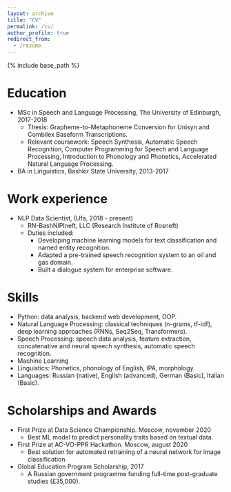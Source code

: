 ```yaml
---
layout: archive
title: "CV"
permalink: /cv/
author_profile: true
redirect_from:
  - /resume
---
```


{% include base_path %}

Education
======
* MSc in Speech and Language Processing, The University of Edinburgh, 2017-2018
  * Thesis: Grapheme-to-Metaphoneme Conversion for Unisyn and Combilex Baseform Transcriptions.
  * Relevant coursework: Speech Synthesis, Automatic Speech Recognition, Computer Programming for Speech and
Language Processing, Introduction to Phonology and Phonetics, Accelerated Natural Language Processing.
* BA in Linguistics, Bashkir State University, 2013-2017

Work experience
======
* NLP Data Scientist, (Ufa, 2018 - present)
  * RN-BashNIPIneft, LLC (Research Institute of Rosneft)
  * Duties included:
    * Developing machine learning models for text classification and named entity recognition.
    * Adapted a pre-trained speech recognition system to an oil and gas domain.
    * Built a dialogue system for enterprise software.


Skills
======
* Python: data analysis, backend web development, OOP.
* Natural Language Processing: classical techniques (n-grams, tf-idf), deep learning approaches (RNNs, Seq2Seq, Transformers).
* Speech Processing: speech data analysis, feature extraction, concatenative and neural speech synthesis, automatic speech recognition.
* Machine Learning
* Linguistics: Phonetics, phonology of English, IPA, morphology.
* Languages: Russian (native), English (advanced), German (Basic), Italian (Basic).

<!-- Publications
======
  <ul>{% for post in site.publications %}
    {% include archive-single-cv.html %}
  {% endfor %}</ul>

Talks
======
  <ul>{% for post in site.talks %}
    {% include archive-single-talk-cv.html %}
  {% endfor %}</ul> -->
<!--   
Teaching
======
  <ul>{% for post in site.teaching %}
    {% include archive-single-cv.html %}
  {% endfor %}</ul> -->

Scholarships and Awards
======
* First Prize at Data Science Championship. Moscow, november 2020
  * Best ML model to predict personality traits based on textual data.
* First Prize at AC-VO-PPR Hackathon. Moscow, august 2020
  * Best solution for automated retraining of a neural network for image classification.
* Global Education Program Scholarship, 2017
  * A Russian government programme funding full-time post-graduate studies (£35,000).

